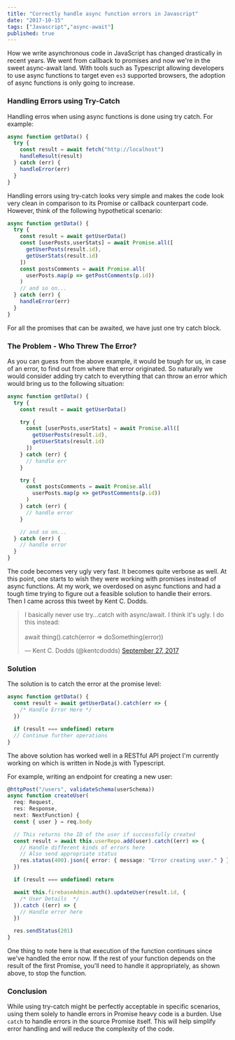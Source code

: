 ```yaml
---
title: "Correctly handle async function errors in Javascript"
date: "2017-10-15"
tags: ["Javascript","async-await"]
published: true
---
```


How we write asynchronous code in JavaScript has changed drastically in recent years. We went from callback to promises and now we're in the sweet async-await land. With tools such as Typescript allowing developers to use async functions to target even ```es3``` supported browsers, the adoption of async functions is only going to increase.

### Handling Errors using Try-Catch

Handling erros when using async functions is done using try catch. For example:

```javascript
async function getData() {
  try {
    const result = await fetch("http://localhost")
    handleResult(result)
  } catch (err) {
    handleError(err)
  }
}
```

Handling errors using try-catch looks very simple and makes the code look very clean in comparison to its Promise or callback counterpart code. However, think of the following hypothetical scenario:

```javascript
async function getData() {
  try {
    const result = await getUserData()
    const [userPosts,userStats] = await Promise.all([
      getUserPosts(result.id),
      getUserStats(result.id)
    ])
    const postsComments = await Promise.all(
      userPosts.map(p => getPostComments(p.id))
    )
    // and so on...
  } catch (err) {
    handleError(err)
  }
}
```

For all the promises that can be awaited, we have just one try catch block.

### The Problem - Who Threw The Error?

As you can guess from the above example, it would be tough for us, in case of an error, to find out from where that error originated. So naturally we would consider adding try catch to everything that can throw an error which would bring us to the following situation:

```javascript
async function getData() {
  try {
    const result = await getUserData()

    try {
      const [userPosts,userStats] = await Promise.all([
        getUserPosts(result.id),
        getUserStats(result.id)
      ])
    } catch (err) {
      // handle err
    }

    try {
      const postsComments = await Promise.all(
        userPosts.map(p => getPostComments(p.id))
      )
    } catch (err) {
      // handle error
    }

    // and so on...
  } catch (err) {
    // handle error
  }
}
```

The code becomes very ugly very fast. It becomes quite verbose as well. At this point, one starts to wish they were working with promises instead of async functions. At my work, we overdosed on async functions and had a tough time trying to figure out a feasible solution to handle their errors. Then I came across this tweet by Kent C. Dodds.

<blockquote class="twitter-tweet" data-conversation="none" data-lang="en"><p lang="en" dir="ltr">I basically never use try...catch with async/await. I think it&#39;s ugly. I do this instead:<br><br>await thing().catch(error =&gt; doSomething(error))</p>&mdash; Kent C. Dodds (@kentcdodds) <a href="https://twitter.com/kentcdodds/status/913082703355928576?ref_src=twsrc%5Etfw">September 27, 2017</a></blockquote>

### Solution

The solution is to catch the error at the promise level:

```javascript
async function getData() {
  const result = await getUserData().catch(err => {
    /* Handle Error Here */
  })

  if (result === undefined) return
  // Continue further operations
}
```

The above solution has worked well in a RESTful API project I'm currently working on which is written in Node.js with Typescript.

For example, writing an endpoint for creating a new user:

```typescript
@httpPost("/users", validateSchema(userSchema))
async function createUser(
  req: Request,
  res: Response,
  next: NextFunction) {
  const { user } = req.body

  // This returns the ID of the user if successfully created
  const result = await this.userRepo.add(user).catch((err) => {
    // Handle different kinds of errors here
    // Also send appropriate status
    res.status(400).json({ error: { message: "Error creating user." } })
  })

  if (result === undefined) return

  await this.firebaseAdmin.auth().updateUser(result.id, {
    /* User Details  */
  }).catch ((err) => {
    // Handle error here
  })

  res.sendStatus(201)
}
```

One thing to note here is that execution of the function continues since we've handled the error now. If the rest of your function depends on the result of the first Promise, you'll need to handle it appropriately, as shown above, to stop the function.

### Conclusion

While using try-catch might be perfectly acceptable in specific scenarios, using them solely to handle errors in Promise heavy code is a burden. Use ```catch``` to handle errors in the source Promise itself. This will help simplify error handling and will reduce the complexity of the code.